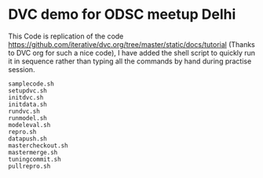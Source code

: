 # DVC demo for ODSC meetup Delhi
This Code is replication of the code https://github.com/iterative/dvc.org/tree/master/static/docs/tutorial (Thanks to DVC org for such a nice code), I have added the shell script to quickly run it in sequence rather than typing all the commands by hand during practise session.

```
samplecode.sh
setupdvc.sh
initdvc.sh
initdata.sh
rundvc.sh
runmodel.sh
modeleval.sh
repro.sh
datapush.sh
mastercheckout.sh
mastermerge.sh
tuningcommit.sh
pullrepro.sh
```
